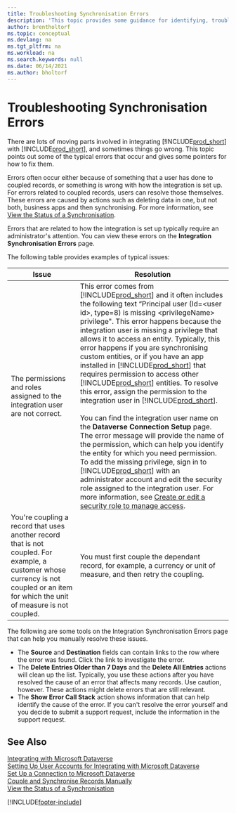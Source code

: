 ```yaml
---
title: Troubleshooting Synchronisation Errors
description: 'This topic provides some guidance for identifying, troubleshooting and resolving synchronisation errors.'
author: brentholtorf
ms.topic: conceptual
ms.devlang: na
ms.tgt_pltfrm: na
ms.workload: na
ms.search.keywords: null
ms.date: 06/14/2021
ms.author: bholtorf
---
```

# Troubleshooting Synchronisation Errors


There are lots of moving parts involved in integrating [!INCLUDE[prod_short](includes/prod_short.md)] with [!INCLUDE[prod_short](includes/cds_long_md.md)], and sometimes things go wrong. This topic points out some of the typical errors that occur and gives some pointers for how to fix them.

Errors often occur either because of something that a user has done to coupled records, or something is wrong with how the integration is set up. For errors related to coupled records, users can resolve those themselves. These errors are caused by actions such as deleting data in one, but not both, business apps and then synchronising. For more information, see [View the Status of a Synchronisation](admin-how-to-view-synchronization-status.md).

Errors that are related to how the integration is set up typically require an administrator's attention. You can view these errors on the **Integration Synchronisation Errors** page. 

The following table provides examples of typical issues:  

|Issue  |Resolution  |
|---------|---------|
|The permissions and roles assigned to the integration user are not correct. | This error comes from [!INCLUDE[prod_short](includes/cds_long_md.md)] and it often includes the following text “Principal user (Id=\<user id>, type=8) is missing \<privilegeName> privilege". This error happens because the integration user is missing a privilege that allows it to access an entity. Typically, this error happens if you are synchronising custom entities, or if you have an app installed in [!INCLUDE[prod_short](includes/cds_long_md.md)] that requires permission to access other [!INCLUDE[prod_short](includes/cds_long_md.md)] entities. To resolve this error, assign the permission to the integration user in [!INCLUDE[prod_short](includes/cds_long_md.md)].<br><br> You can find the integration user name on the **Dataverse Connection Setup** page. The error message will provide the name of the permission, which can help you identify the entity for which you need permission. To add the missing privilege, sign in to [!INCLUDE[prod_short](includes/cds_long_md.md)] with an administrator account and edit the security role assigned to the integration user. For more information, see [Create or edit a security role to manage access](/power-platform/admin/create-edit-security-role). |
|You're coupling a record that uses another record that is not coupled. For example, a customer whose currency is not coupled or an item for which the unit of measure is not coupled. | You must first couple the dependant record, for example, a currency or unit of measure, and then retry the coupling. |

The following are some tools on the Integration Synchronisation Errors page that can help you manually resolve these issues.  

* The **Source** and **Destination** fields can contain links to the row where the error was found. Click the link to investigate the error.  
* The **Delete Entries Older than 7 Days** and the **Delete All Entries** actions will clean up the list. Typically, you use these actions after you have resolved the cause of an error that affects many records. Use caution, however. These actions might delete errors that are still relevant.
* The **Show Error Call Stack** action shows information that can help identify the cause of the error. If you can't resolve the error yourself and you decide to submit a support request, include the information in the support request.

## See Also
[Integrating with Microsoft Dataverse](admin-prepare-dynamics-365-for-sales-for-integration.md)  
[Setting Up User Accounts for Integrating with Microsoft Dataverse](admin-setting-up-integration-with-dynamics-sales.md)  
[Set Up a Connection to Microsoft Dataverse](admin-how-to-set-up-a-dynamics-crm-connection.md)  
[Couple and Synchronise Records Manually](admin-how-to-couple-and-synchronize-records-manually.md)  
[View the Status of a Synchronisation](admin-how-to-view-synchronization-status.md)  


[!INCLUDE[footer-include](includes/footer-banner.md)]
